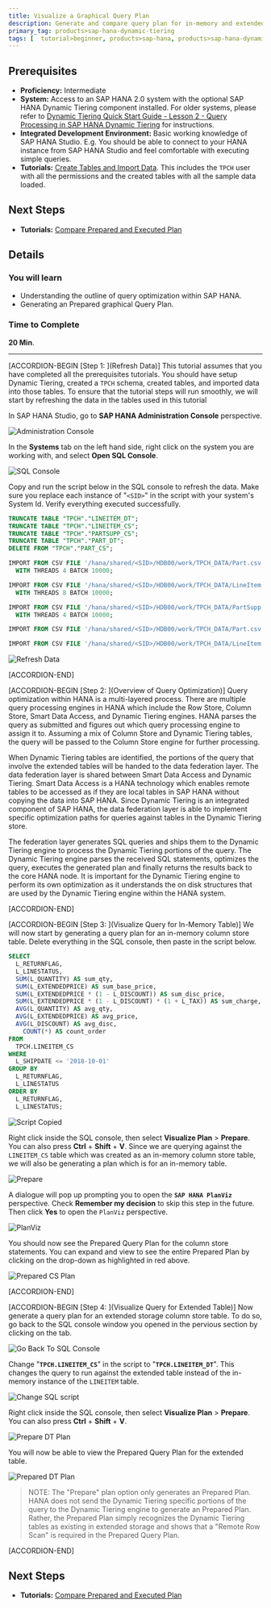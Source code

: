 ```yaml
---
title: Visualize a Graphical Query Plan
description: Generate and compare query plan for in-memory and extended tables.
primary_tag: products>sap-hana-dynamic-tiering
tags: [  tutorial>beginner, products>sap-hana, products>sap-hana-dynamic-tiering, products>sap-hana-studio, topic>big-data, topic>sql ]
---
```

## Prerequisites
 - **Proficiency:** Intermediate
 - **System:** Access to an SAP HANA 2.0 system with the optional SAP HANA Dynamic Tiering component installed. For older systems, please refer to [Dynamic Tiering Quick Start Guide - Lesson 2 - Query Processing in SAP HANA Dynamic Tiering](http://www.sap.com/documents/2016/06/3eb50dbc-757c-0010-82c7-eda71af511fa.html) for instructions.
 - **Integrated Development Environment:** Basic working knowledge of SAP HANA Studio. E.g. You should be able to connect to your HANA instance from SAP HANA Studio and feel comfortable with executing simple queries.
 - **Tutorials:** [Create Tables and Import Data](https://www.sap.com/developer/tutorials/dt-create-schema-load-data-part3.html). This includes the `TPCH` user with all the permissions and the created tables with all the sample data loaded.

## Next Steps
 - **Tutorials:** [Compare Prepared and Executed Plan](https://www.sap.com/developer/tutorials/dt-query-processing-part2.html)

## Details
### You will learn
 - Understanding the outline of query optimization within SAP HANA.
 - Generating an Prepared graphical Query Plan.

### Time to Complete
**20 Min**.

---

[ACCORDION-BEGIN [Step 1: ](Refresh Data)]
This tutorial assumes that you have completed all the prerequisites tutorials. You should have setup Dynamic Tiering, created a `TPCH` schema, created tables, and imported data into those tables. To ensure that the tutorial steps will run smoothly, we will start by refreshing the data in the tables used in this tutorial

In SAP HANA Studio, go to **SAP HANA Administration Console** perspective.

![Administration Console](admin.png)

In the **Systems** tab on the left hand side, right click on the system you are working with, and select **Open SQL Console**.

![SQL Console](sql-console.png)

Copy and run the script below in the SQL console to refresh the data. Make sure you replace each instance of "`<SID>`" in the script with your system's System Id. Verify everything executed successfully.

``` sql
TRUNCATE TABLE "TPCH"."LINEITEM_DT";
TRUNCATE TABLE "TPCH"."LINEITEM_CS";
TRUNCATE TABLE "TPCH"."PARTSUPP_CS";
TRUNCATE TABLE "TPCH"."PART_DT";
DELETE FROM "TPCH"."PART_CS";

IMPORT FROM CSV FILE '/hana/shared/<SID>/HDB00/work/TPCH_DATA/Part.csv' INTO TPCH.PART_CS
  WITH THREADS 4 BATCH 10000;

IMPORT FROM CSV FILE '/hana/shared/<SID>/HDB00/work/TPCH_DATA/LineItem.csv' INTO TPCH.LINEITEM_CS
  WITH THREADS 8 BATCH 10000;

IMPORT FROM CSV FILE '/hana/shared/<SID>/HDB00/work/TPCH_DATA/PartSupp.csv' INTO TPCH.PARTSUPP_CS
  WITH THREADS 4 BATCH 10000;

IMPORT FROM CSV FILE '/hana/shared/<SID>/HDB00/work/TPCH_DATA/Part.csv' INTO TPCH.PART_DT;

IMPORT FROM CSV FILE '/hana/shared/<SID>/HDB00/work/TPCH_DATA/LineItem.csv' INTO TPCH.LINEITEM_DT;
```

![Refresh Data](refresh-data.png)


[ACCORDION-END]

[ACCORDION-BEGIN [Step 2: ](Overview of Query Optimization)]
Query optimization within HANA is a multi-layered process. There are multiple query processing engines in HANA which include the Row Store, Column Store, Smart Data Access, and Dynamic Tiering engines. HANA parses the query as submitted and figures out which query processing engine to assign it to. Assuming a mix of Column Store and Dynamic Tiering tables, the query will be passed to the Column Store engine for further processing.

When Dynamic Tiering tables are identified, the portions of the query that involve the extended tables will be handed to the data federation layer. The data federation layer is shared between Smart Data Access and Dynamic Tiering. Smart Data Access is a HANA technology which enables remote tables to be accessed as if they are local tables in SAP HANA without copying the data into SAP HANA. Since Dynamic Tiering is an integrated component of SAP HANA, the data federation layer is able to implement specific optimization paths for queries against tables in the Dynamic Tiering store.

The federation layer generates SQL queries and ships them to the Dynamic Tiering engine to process the Dynamic Tiering portions of the query. The Dynamic Tiering engine parses the received SQL statements, optimizes the query, executes the generated plan and finally returns the results back to the core HANA node. It is important for the Dynamic Tiering engine to perform its own optimization as it understands the on disk structures that are used by the Dynamic Tiering engine within the HANA system.


[ACCORDION-END]

[ACCORDION-BEGIN [Step 3: ](Visualize Query for In-Memory Table)]
We will now start by generating a query plan for an in-memory column store table. Delete everything in the SQL console, then paste in the script below.

``` sql
SELECT
  L_RETURNFLAG,
  L_LINESTATUS,
  SUM(L_QUANTITY) AS sum_qty,
  SUM(L_EXTENDEDPRICE) AS sum_base_price,
  SUM(L_EXTENDEDPRICE * (1 - L_DISCOUNT)) AS sum_disc_price,
  SUM(L_EXTENDEDPRICE * (1 - L_DISCOUNT) * (1 + L_TAX)) AS sum_charge,
  AVG(L_QUANTITY) AS avg_qty,
  AVG(L_EXTENDEDPRICE) AS avg_price,
  AVG(L_DISCOUNT) AS avg_disc,
	COUNT(*) AS count_order
FROM
  TPCH.LINEITEM_CS
WHERE
  L_SHIPDATE <= '2018-10-01'
GROUP BY
  L_RETURNFLAG,
  L_LINESTATUS
ORDER BY
  L_RETURNFLAG,
  L_LINESTATUS;
```

![Script Copied](script-copied.png)

Right click inside the SQL console, then select **Visualize Plan** > **Prepare**. You can also press **Ctrl** + **Shift** + **V**. Since we are querying against the `LINEITEM_CS` table which was created as an in-memory column store table, we will also be generating a plan which is for an in-memory table.

![Prepare](prepare.png)

A dialogue will pop up prompting you to open the **`SAP HANA PlanViz`** perspective. Check **Remember my decision** to skip this step in the future. Then click **Yes** to open the `PlanViz` perspective.

![PlanViz](planviz.png)

You should now see the Prepared Query Plan for the column store statements. You can expand and view to see the entire Prepared Plan by clicking on the drop-down as highlighted in red above.

![Prepared CS Plan](estimated-cs.png)


[ACCORDION-END]

[ACCORDION-BEGIN [Step 4: ](Visualize Query for Extended Table)]
Now generate a query plan for an extended storage column store table. To do so, go back to the SQL console window you opened in the pervious section by clicking on the tab.

![Go Back To SQL Console](back-sql.png)

Change "**`TPCH.LINEITEM_CS`**" in the script to "**`TPCH.LINEITEM_DT`**". This changes the query to run against the extended table instead of the in-memory instance of the `LINEITEM` table.

![Change SQL script](change.png)

Right click inside the SQL console, then select **Visualize Plan** > **Prepare**. You can also press **Ctrl** + **Shift** + **V**.

![Prepare DT Plan](prepare.png)

You will now be able to view the Prepared Query Plan for the extended table.

![Prepared DT Plan](estimated-dt.png)

>NOTE: The "Prepare" plan option only generates an Prepared Plan. HANA does not send the Dynamic Tiering specific portions of the query to the Dynamic Tiering engine to generate an Prepared Plan. Rather, the Prepared Plan simply recognizes the Dynamic Tiering tables as existing in extended storage and shows that a "Remote Row Scan" is required in the Prepared Query Plan.


[ACCORDION-END]

## Next Steps
- **Tutorials:** [Compare Prepared and Executed Plan](https://www.sap.com/developer/tutorials/dt-query-processing-part2.html)
